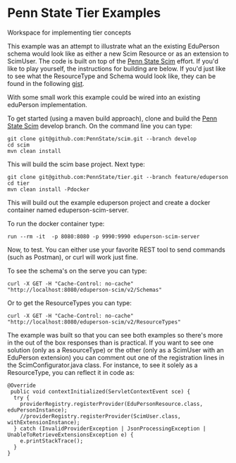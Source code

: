 # Penn State Tier Examples
Workspace for implementing tier concepts

This example was an attempt to illustrate what an the existing EduPerson schema would look like as either a new Scim Resource 
or as an extension to ScimUser.  The code is built on top of the [Penn State Scim](https://github.com/PennState/scim) effort.  If you'd like to play yourself, the instructions for building are below.  If you'd just like to see what the ResourceType and Schema would look like, they can be found in the following [gist](https://gist.github.com/ussmith/3cb4217f32a387b11474d233212fef39).

With some small work this example could be wired into an existing eduPerson implementation.

To get started (using a maven build approach), clone and build the [Penn State Scim](https://github.com/PennState/scim) develop branch.  On the command line 
you can type:

    git clone git@github.com:PennState/scim.git --branch develop
    cd scim
    mvn clean install

This will build the scim base project.  Next type:

    git clone git@github.com:PennState/tier.git --branch feature/eduperson
    cd tier
    mvn clean install -Pdocker

This will build out the example eduperson project and create a docker container named eduperson-scim-server.

To run the docker container type:

    run --rm -it  -p 8080:8080 -p 9990:9990 eduperson-scim-server

Now, to test.  You can either use your favorite REST tool to send commands (such as Postman), or curl will work just fine.

To see the schema's on the serve you can type:

    curl -X GET -H "Cache-Control: no-cache" "http://localhost:8080/eduperson-scim/v2/Schemas"

Or to get the ResourceTypes you can type:

    curl -X GET -H "Cache-Control: no-cache" "http://localhost:8080/eduperson-scim/v2/ResourceTypes"

The example was built so that you can see both examples so there's more in the out of the box responses than is practical.  If you want to see one solution
(only as a ResourceType) or the other (only as a ScimUser with an EduPerson extension) you can comment out one of the registration
lines in the ScimConfigurator.java class.  For instance, to see it solely as a ResourceType, you can reflect it in code as:

 

    @Override
     public void contextInitialized(ServletContextEvent sce) {
      try {
        providerRegistry.registerProvider(EduPersonResource.class, eduPersonInstance);
        //providerRegistry.registerProvider(ScimUser.class, withExtensionInstance);
      } catch (InvalidProviderException | JsonProcessingException | UnableToRetrieveExtensionsException e) {
        e.printStackTrace();
      }
    } 
 
